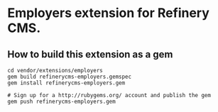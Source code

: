 # Employers extension for Refinery CMS.

## How to build this extension as a gem

    cd vendor/extensions/employers
    gem build refinerycms-employers.gemspec
    gem install refinerycms-employers.gem

    # Sign up for a http://rubygems.org/ account and publish the gem
    gem push refinerycms-employers.gem